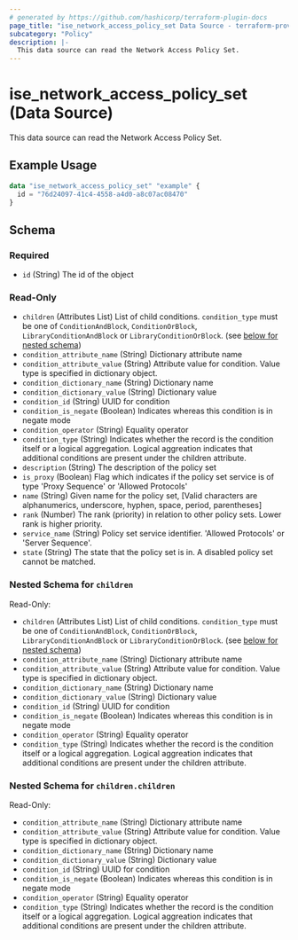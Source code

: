 ```yaml
---
# generated by https://github.com/hashicorp/terraform-plugin-docs
page_title: "ise_network_access_policy_set Data Source - terraform-provider-ise"
subcategory: "Policy"
description: |-
  This data source can read the Network Access Policy Set.
---
```


# ise_network_access_policy_set (Data Source)

This data source can read the Network Access Policy Set.

## Example Usage

```terraform
data "ise_network_access_policy_set" "example" {
  id = "76d24097-41c4-4558-a4d0-a8c07ac08470"
}
```

<!-- schema generated by tfplugindocs -->
## Schema

### Required

- `id` (String) The id of the object

### Read-Only

- `children` (Attributes List) List of child conditions. `condition_type` must be one of `ConditionAndBlock`, `ConditionOrBlock`, `LibraryConditionAndBlock` or `LibraryConditionOrBlock`. (see [below for nested schema](#nestedatt--children))
- `condition_attribute_name` (String) Dictionary attribute name
- `condition_attribute_value` (String) Attribute value for condition. Value type is specified in dictionary object.
- `condition_dictionary_name` (String) Dictionary name
- `condition_dictionary_value` (String) Dictionary value
- `condition_id` (String) UUID for condition
- `condition_is_negate` (Boolean) Indicates whereas this condition is in negate mode
- `condition_operator` (String) Equality operator
- `condition_type` (String) Indicates whether the record is the condition itself or a logical aggregation. Logical aggreation indicates that additional conditions are present under the children attribute.
- `description` (String) The description of the policy set
- `is_proxy` (Boolean) Flag which indicates if the policy set service is of type 'Proxy Sequence' or 'Allowed Protocols'
- `name` (String) Given name for the policy set, [Valid characters are alphanumerics, underscore, hyphen, space, period, parentheses]
- `rank` (Number) The rank (priority) in relation to other policy sets. Lower rank is higher priority.
- `service_name` (String) Policy set service identifier. 'Allowed Protocols' or 'Server Sequence'.
- `state` (String) The state that the policy set is in. A disabled policy set cannot be matched.

<a id="nestedatt--children"></a>
### Nested Schema for `children`

Read-Only:

- `children` (Attributes List) List of child conditions. `condition_type` must be one of `ConditionAndBlock`, `ConditionOrBlock`, `LibraryConditionAndBlock` or `LibraryConditionOrBlock`. (see [below for nested schema](#nestedatt--children--children))
- `condition_attribute_name` (String) Dictionary attribute name
- `condition_attribute_value` (String) Attribute value for condition. Value type is specified in dictionary object.
- `condition_dictionary_name` (String) Dictionary name
- `condition_dictionary_value` (String) Dictionary value
- `condition_id` (String) UUID for condition
- `condition_is_negate` (Boolean) Indicates whereas this condition is in negate mode
- `condition_operator` (String) Equality operator
- `condition_type` (String) Indicates whether the record is the condition itself or a logical aggregation. Logical aggreation indicates that additional conditions are present under the children attribute.

<a id="nestedatt--children--children"></a>
### Nested Schema for `children.children`

Read-Only:

- `condition_attribute_name` (String) Dictionary attribute name
- `condition_attribute_value` (String) Attribute value for condition. Value type is specified in dictionary object.
- `condition_dictionary_name` (String) Dictionary name
- `condition_dictionary_value` (String) Dictionary value
- `condition_id` (String) UUID for condition
- `condition_is_negate` (Boolean) Indicates whereas this condition is in negate mode
- `condition_operator` (String) Equality operator
- `condition_type` (String) Indicates whether the record is the condition itself or a logical aggregation. Logical aggreation indicates that additional conditions are present under the children attribute.
